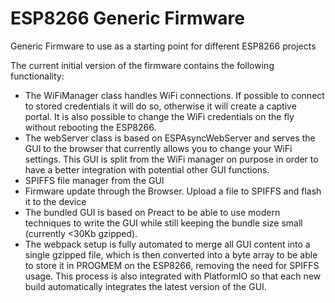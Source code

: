 # ESP8266 Generic Firmware
Generic Firmware to use as a starting point for different ESP8266 projects

The current initial version of the firmware contains the following functionality:

* The WiFiManager class handles WiFi connections. If possible to connect to stored credentials it will do so, otherwise it will create a captive portal. It is also possible to change the WiFi credentials on the fly without rebooting the ESP8266.
* The webServer class is based on ESPAsyncWebServer and serves the GUI to the browser that currently allows you to change your WiFi settings. This GUI is split from the WiFi manager on purpose in order to have a better integration with potential other GUI functions.
* SPIFFS file manager from the GUI
* Firmware update through the Browser. Upload a file to SPIFFS and flash it to the device
* The bundled GUI is based on Preact to be able to use modern techniques to write the GUI while still keeping the bundle size small (currently <30Kb gzipped). 
* The webpack setup is fully automated to merge all GUI content into a single gzipped file, which is then converted into a byte array to be able to store it in PROGMEM on the ESP8266, removing the need for SPIFFS usage. This process is also integrated with PlatformIO so that each new build automatically integrates the latest version of the GUI.
